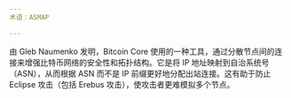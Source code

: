 ```yaml
---
术语：ASMAP

---
```

由 Gleb Naumenko 发明，Bitcoin Core 使用的一种工具，通过分散节点间的连接来增强比特币网络的安全性和拓扑结构。它是将 IP 地址映射到自治系统号（ASN），从而根据 ASN 而不是 IP 前缀更好地分配出站连接。这有助于防止 Eclipse 攻击（包括 Erebus 攻击），使攻击者更难模拟多个节点。